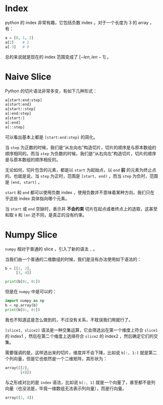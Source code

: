 # Index

python 的 index 非常有趣，它包括负数 index 。对于一个长度为 3 的 array ，有：

``` python
a = [0, 1, 2]
a[2]    # 2
a[-3]   # 0
```

总的来说就是现在的 index 范围变成了 $[-len, len - 1]$ 。

# Naive Slice

Python 的切片语法非常多变，有如下几种形式：

``` python
a[start:end:step]
a[start:end]
a[start::step]
a[:end:step]
a[start:]
a[:end]
a[::step]
```

可以看出基本上都是 `[start:end:step]` 的简化。

当 `step` 为正数的时候，我们是“从左向右”构造切片，切片的顺序是与原本数组的顺序相同的。而当 `step` 为负数的时候，我们是“从右向左”构造切片，切片的顺序是与原本数组的顺序相反的。

无论如何，切片包含的元素，都是以 `start` 为起始点，以 `end` **前** 的元素为终止点的。也就是说，当 `step` 为正时，范围是 `[start, end)` ，而当 `step` 为负时，范围是 `(end, start]` 。

`start` 和 `end` 都可以使用负数 index ，使用负数并不意味着某种方向，我们只在乎这些 index 具体指向哪个元素。

当 `start` 或 `end` 空缺时，表示并 **不会约束** 切片在起点或者终点上的选取，这甚至和取 `0` 和 `len` 还不同，是真正的没有约束。

# Numpy Slice

`numpy` 相对于普通的 slice ，引入了新的语法 `,` 。

当我们由一个普通的二维数组的时候，我们是没有办法使用如下语法的：

``` python
b = [[1, 2],
     [3, 4]]

print(b[0:, 0:])
```

但是在 `numpy` 中是可以的：

``` python
import numpy as np
b = np.array(b)
print(b[0:, 0:])
```

我也不知道这是怎么做到的，不过没有关系，不耽误我们用就行了。

`[slice1, slice2]` 语法是一种交集运算，它会筛选出在第一个维度上符合 `slice1` 的 index1 ，然后在第二个维度上选择符合 `slice2` 的 index2 ，然后确定它们的交集。

需要强调的是，这样选出来的切片，维度并不会下降，比如说 `b[:, 1:]` 就是第二个列向量，但是它也依然是一个二维矩阵，其形状为：

``` python
array([[2],
       [4]])
```

与之形成对比的是 `index` 语法，比如说 `b[:, 1]` 就是一个向量了，甚至都不是列向量（也没法是，毕竟一维数组无法表示列向量），而是行向量。

``` python
array([2, 4])
```
